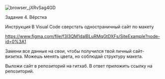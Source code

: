 ![browser_jXRvSag4GD](https://user-images.githubusercontent.com/93986140/215357029-42ebce50-52f9-4e2d-9f2d-61f49a340195.png)

Задание 4. Вёрстка

Инструкция
В Visual Code сверстать одностраничный сайт по макету

https://www.figma.com/file/f3I3QM1daIBLuRMqGtDXFs/SiteExample?node-id=0%3A1

Замени все данные на свои, чтобы получился твой личный сайт-визитка. Можешь менять цвета, но соблюдай структуру макета.

Выложи сайт в репозиторий на гитхаб. В ответ приложить ссылку на репозиторий.